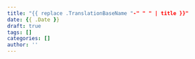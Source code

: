 ```yaml
---
title: "{{ replace .TranslationBaseName "-" " " | title }}"
date: {{ .Date }}
draft: true
tags: []
categories: []
author: ''
---
```

